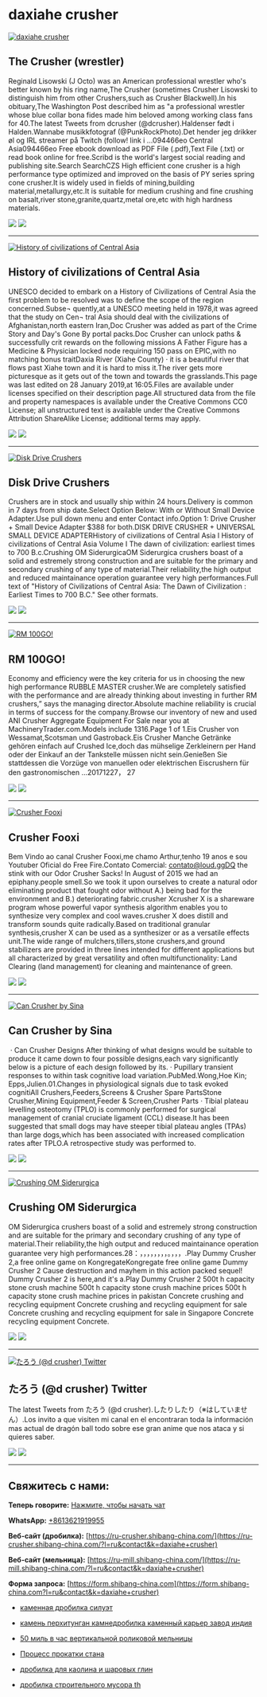 # daxiahe crusher

<a href="https://swt.shibang-china.com/?l=ru&img&k=daxiahe+crusher" target="_blank">![daxiahe crusher](http://static.shibang-china.com/all-800x300/56.jpg)</a>

## The Crusher (wrestler)
Reginald Lisowski (J Octo) was an American professional wrestler who's better known by his ring name,The Crusher (sometimes Crusher Lisowski to distinguish him from other Crushers,such as Crusher Blackwell).In his obituary,The Washington Post described him as &quot;a professional wrestler whose blue collar bona fides made him beloved among working class fans for 40.The latest Tweets from dcrusher (@dcrusher).Haldenser f&#248;dt i Halden.Wannabe musikkfotograf (@PunkRockPhoto).Det hender jeg drikker &#248;l og IRL streamer p&#229; Twitch (follow! link i …094466eo Central Asia094466eo Free ebook download as PDF File (.pdf),Text File (.txt) or read book online for free.Scribd is the world's largest social reading and publishing site.Search SearchCZS High efficient cone crusher is a high performance type optimized and improved on the basis of PY series spring cone crusher.It is widely used in fields of mining,building material,metallurgy,etc.It is suitable for medium crushing and fine crushing on basalt,river stone,granite,quartz,metal ore,etc with high hardness materials.


<a href="https://whatsapp.shibangsoft.com/WhatsApp.php" target="_blank" title="WhatsApp">![](http://static.shibang-china.com/icon/whatsapp.png)</a> <a href="https://swt.shibang-china.com/?l=ru&icon&k=daxiahe+crusher" target="_blank">![](http://static.shibang-china.com/icon/chat-ru.png)</a>

---

<a href="https://swt.shibang-china.com/?l=ru&img&k=daxiahe+crusher" target="_blank">![History of civilizations of Central Asia](http://static.shibang-china.com/all-800x300/473.jpg)</a>

## History of civilizations of Central Asia
UNESCO decided to embark on a History of Civilizations of Central Asia the first problem to be resolved was to define the scope of the region concerned.Subse&#172; quently,at a UNESCO meeting held in 1978,it was agreed that the study on Cen&#172; tral Asia should deal with the civilizations of Afghanistan,north eastern Iran,Doc Crusher was added as part of the Crime Story and Day's Gone By portal packs.Doc Crusher can unlock paths &amp; successfully crit rewards on the following missions A Father Figure has a Medicine &amp; Physician locked node requiring 150 pass on EPIC,with no matching bonus traitDaxia River (Xiahe County)&nbsp;&#0183;&#32;it is a beautiful river that flows past Xiahe town and it is hard to miss it.The river gets more picturesque as it gets out of the town and towards the grasslands.This page was last edited on 28 January 2019,at 16:05.Files are available under licenses specified on their description page.All structured data from the file and property namespaces is available under the Creative Commons CC0 License; all unstructured text is available under the Creative Commons Attribution ShareAlike License; additional terms may apply.


<a href="https://whatsapp.shibangsoft.com/WhatsApp.php" target="_blank" title="WhatsApp">![](http://static.shibang-china.com/icon/whatsapp.png)</a> <a href="https://swt.shibang-china.com/?l=ru&icon&k=daxiahe+crusher" target="_blank">![](http://static.shibang-china.com/icon/chat-ru.png)</a>

---

<a href="https://swt.shibang-china.com/?l=ru&img&k=daxiahe+crusher" target="_blank">![Disk Drive Crushers](http://static.shibang-china.com/all-800x300/1068.jpg)</a>

## Disk Drive Crushers
Crushers are in stock and usually ship within 24 hours.Delivery is common in 7 days from ship date.Select Option Below: With or Without Small Device Adapter.Use pull down menu and enter Contact info.Option 1: Drive Crusher + Small Device Adapter $388 for both.DISK DRIVE CRUSHER + UNIVERSAL SMALL DEVICE ADAPTERHistory of civilizations of Central Asia I History of civilizations of Central Asia Volume I The dawn of civilization: earliest times to 700 B.c.Crushing OM SiderurgicaOM Siderurgica crushers boast of a solid and estremely strong construction and are suitable for the primary and secondary crushing of any type of material.Their reliability,the high output and reduced maintainance operation guarantee very high performances.Full text of &quot;History of Civilizations of Central Asia: The Dawn of Civilization : Earliest Times to 700 B.C.&quot; See other formats.


<a href="https://whatsapp.shibangsoft.com/WhatsApp.php" target="_blank" title="WhatsApp">![](http://static.shibang-china.com/icon/whatsapp.png)</a> <a href="https://swt.shibang-china.com/?l=ru&icon&k=daxiahe+crusher" target="_blank">![](http://static.shibang-china.com/icon/chat-ru.png)</a>

---

<a href="https://swt.shibang-china.com/?l=ru&img&k=daxiahe+crusher" target="_blank">![RM 100GO!](http://static.shibang-china.com/all-800x300/1079.jpg)</a>

## RM 100GO!
Economy and efficiency were the key criteria for us in choosing the new high performance RUBBLE MASTER crusher.We are completely satisfied with the performance and are already thinking about investing in further RM crushers,” says the managing director.Absolute machine reliability is crucial in terms of success for the company.Browse our inventory of new and used ANI Crusher Aggregate Equipment For Sale near you at MachineryTrader.com.Models include 1316.Page 1 of 1.Eis Crusher von Wessamat,Scotsman und Gastroback.Eis Crusher Manche Getr&#228;nke geh&#246;ren einfach auf Crushed Ice,doch das m&#252;hselige Zerkleinern per Hand oder der Einkauf an der Tankstelle m&#252;ssen nicht sein.Genie&#223;en Sie stattdessen die Vorz&#252;ge von manuellen oder elektrischen Eiscrushern f&#252;r den gastronomischen …20171227， 27


<a href="https://whatsapp.shibangsoft.com/WhatsApp.php" target="_blank" title="WhatsApp">![](http://static.shibang-china.com/icon/whatsapp.png)</a> <a href="https://swt.shibang-china.com/?l=ru&icon&k=daxiahe+crusher" target="_blank">![](http://static.shibang-china.com/icon/chat-ru.png)</a>

---

<a href="https://swt.shibang-china.com/?l=ru&img&k=daxiahe+crusher" target="_blank">![Crusher Fooxi](http://static.shibang-china.com/all-800x300/45.jpg)</a>

## Crusher Fooxi
Bem Vindo ao canal Crusher Fooxi,me chamo Arthur,tenho 19 anos e sou Youtuber Oficial do Free Fire.Contato Comercial: contato@loud.ggDQ the stink with our Odor Crusher Sacks! In August of 2015 we had an epiphany.people smell.So we took it upon ourselves to create a natural odor eliminating product that fought odor without A.) being bad for the environment and B.) deteriorating fabric.crusher Xcrusher X is a shareware program whose powerful vapor synthesis algorithm enables you to synthesize very complex and cool waves.crusher X does distill and transform sounds quite radically.Based on traditional granular synthesis,crusher X can be used as a synthesizer or as a versatile effects unit.The wide range of mulchers,tillers,stone crushers,and ground stabilizers are provided in three lines intended for different applications but all characterized by great versatility and often multifunctionality: Land Clearing (land management) for cleaning and maintenance of green.


<a href="https://whatsapp.shibangsoft.com/WhatsApp.php" target="_blank" title="WhatsApp">![](http://static.shibang-china.com/icon/whatsapp.png)</a> <a href="https://swt.shibang-china.com/?l=ru&icon&k=daxiahe+crusher" target="_blank">![](http://static.shibang-china.com/icon/chat-ru.png)</a>

---

<a href="https://swt.shibang-china.com/?l=ru&img&k=daxiahe+crusher" target="_blank">![Can Crusher by Sina](http://static.shibang-china.com/all-800x300/969.jpg)</a>

## Can Crusher by Sina
&nbsp;&#0183;&#32;Can Crusher Designs After thinking of what designs would be suitable to produce it came down to four possible designs,each vary significantly below is a picture of each design followed by its.&nbsp;&#0183;&#32;Pupillary transient responses to within task cognitive load variation.PubMed.Wong,Hoe Kin; Epps,Julien.01.Changes in physiological signals due to task evoked cognitiAll Crushers,Feeders,Screens &amp; Crusher Spare PartsStone Crusher,Mining Equipment,Feeder &amp; Screen,Crusher Parts&nbsp;&#0183;&#32;Tibial plateau levelling osteotomy (TPLO) is commonly performed for surgical management of cranial cruciate ligament (CCL) disease.It has been suggested that small dogs may have steeper tibial plateau angles (TPAs) than large dogs,which has been associated with increased complication rates after TPLO.A retrospective study was performed to.


<a href="https://whatsapp.shibangsoft.com/WhatsApp.php" target="_blank" title="WhatsApp">![](http://static.shibang-china.com/icon/whatsapp.png)</a> <a href="https://swt.shibang-china.com/?l=ru&icon&k=daxiahe+crusher" target="_blank">![](http://static.shibang-china.com/icon/chat-ru.png)</a>

---

<a href="https://swt.shibang-china.com/?l=ru&img&k=daxiahe+crusher" target="_blank">![Crushing OM Siderurgica](http://static.shibang-china.com/all-800x300/121.jpg)</a>

## Crushing OM Siderurgica
OM Siderurgica crushers boast of a solid and estremely strong construction and are suitable for the primary and secondary crushing of any type of material.Their reliability,the high output and reduced maintainance operation guarantee very high performances.28：，，，，，，，，。，，，.Play Dummy Crusher 2,a free online game on KongregateKongregate free online game Dummy Crusher 2 Cause destruction and mayhem in this action packed sequel! Dummy Crusher 2 is here,and it's a.Play Dummy Crusher 2 500t h capacity stone crush machine 500t h capacity stone crush machine prices 500t h capacity stone crush machine prices in pakistan Concrete crushing and recycling equipment Concrete crushing and recycling equipment for sale Concrete crushing and recycling equipment for sale in Singapore Concrete recycling equipment Concrete.


<a href="https://whatsapp.shibangsoft.com/WhatsApp.php" target="_blank" title="WhatsApp">![](http://static.shibang-china.com/icon/whatsapp.png)</a> <a href="https://swt.shibang-china.com/?l=ru&icon&k=daxiahe+crusher" target="_blank">![](http://static.shibang-china.com/icon/chat-ru.png)</a>

---

<a href="https://swt.shibang-china.com/?l=ru&img&k=daxiahe+crusher" target="_blank">![たろう (@d crusher) Twitter](http://static.shibang-china.com/all-800x300/871.jpg)</a>

## たろう (@d crusher) Twitter
The latest Tweets from たろう (@d crusher).したりしたり（※はしていません）.Los invito a que visiten mi canal en el encontraran toda la informaci&#243;n mas actual de drag&#243;n ball todo sobre ese gran anime que nos ataca y si quieres saber.

<a href="https://whatsapp.shibangsoft.com/WhatsApp.php" target="_blank" title="WhatsApp">![](http://static.shibang-china.com/icon/whatsapp.png)</a> <a href="https://swt.shibang-china.com/?l=ru&icon&k=daxiahe+crusher" target="_blank">![](http://static.shibang-china.com/icon/chat-ru.png)</a>

---
## Свяжитесь с нами:

**Теперь говорите:** [Нажмите, чтобы начать чат](https://swt.shibang-china.com?l=ru&contact&k=daxiahe+crusher)

**WhatsApp:**  [+8613621919955](https://whatsapp.shibangsoft.com/WhatsApp.php)

**Веб-сайт (дробилка):** [https://ru-crusher.shibang-china.com/](https://ru-crusher.shibang-china.com/?l=ru&contact&k=daxiahe+crusher)

**Веб-сайт (мельница):** [https://ru-mill.shibang-china.com/](https://ru-mill.shibang-china.com/?l=ru&contact&k=daxiahe+crusher)

**Форма запроса:** [https://form.shibang-china.com](https://form.shibang-china.com?l=ru&contact&k=daxiahe+crusher)

* [каменная дробилка силуэт](../134/%D0%BA%D0%B0%D0%BC%D0%B5%D0%BD%D0%BD%D0%B0%D1%8F%20%D0%B4%D1%80%D0%BE%D0%B1%D0%B8%D0%BB%D0%BA%D0%B0%20%D1%81%D0%B8%D0%BB%D1%83%D1%8D%D1%82.md)

* [камень перхитунган камнедробилка каменный карьер завод индия](../133/%D0%BA%D0%B0%D0%BC%D0%B5%D0%BD%D1%8C%20%D0%BF%D0%B5%D1%80%D1%85%D0%B8%D1%82%D1%83%D0%BD%D0%B3%D0%B0%D0%BD%20%D0%BA%D0%B0%D0%BC%D0%BD%D0%B5%D0%B4%D1%80%D0%BE%D0%B1%D0%B8%D0%BB%D0%BA%D0%B0%20%D0%BA%D0%B0%D0%BC%D0%B5%D0%BD%D0%BD%D1%8B%D0%B9%20%D0%BA%D0%B0%D1%80%D1%8C%D0%B5%D1%80%20%D0%B7%D0%B0%D0%B2%D0%BE%D0%B4%20%D0%B8%D0%BD%D0%B4%D0%B8%D1%8F.md)

* [50 миль в час вертикальной роликовой мельницы](../134/50%20%D0%BC%D0%B8%D0%BB%D1%8C%20%D0%B2%20%D1%87%D0%B0%D1%81%20%D0%B2%D0%B5%D1%80%D1%82%D0%B8%D0%BA%D0%B0%D0%BB%D1%8C%D0%BD%D0%BE%D0%B9%20%D1%80%D0%BE%D0%BB%D0%B8%D0%BA%D0%BE%D0%B2%D0%BE%D0%B9%20%D0%BC%D0%B5%D0%BB%D1%8C%D0%BD%D0%B8%D1%86%D1%8B.md)

* [Процесс прокатки стана](../131/%D0%9F%D1%80%D0%BE%D1%86%D0%B5%D1%81%D1%81%20%D0%BF%D1%80%D0%BE%D0%BA%D0%B0%D1%82%D0%BA%D0%B8%20%D1%81%D1%82%D0%B0%D0%BD%D0%B0.md)

* [дробилка для каолина и шаровых глин](../131/%D0%B4%D1%80%D0%BE%D0%B1%D0%B8%D0%BB%D0%BA%D0%B0%20%D0%B4%D0%BB%D1%8F%20%D0%BA%D0%B0%D0%BE%D0%BB%D0%B8%D0%BD%D0%B0%20%D0%B8%20%D1%88%D0%B0%D1%80%D0%BE%D0%B2%D1%8B%D1%85%20%D0%B3%D0%BB%D0%B8%D0%BD.md)

* [дробилка строительного мусора th](../134/%D0%B4%D1%80%D0%BE%D0%B1%D0%B8%D0%BB%D0%BA%D0%B0%20%D1%81%D1%82%D1%80%D0%BE%D0%B8%D1%82%D0%B5%D0%BB%D1%8C%D0%BD%D0%BE%D0%B3%D0%BE%20%D0%BC%D1%83%D1%81%D0%BE%D1%80%D0%B0%20th.md)